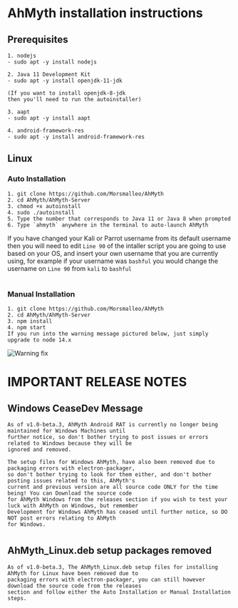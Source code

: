 # AhMyth installation instructions
## Prerequisites
    1. nodejs
    - sudo apt -y install nodejs
    
    2. Java 11 Development Kit
    - sudo apt -y install openjdk-11-jdk
    
    (If you want to install openjdk-8-jdk 
    then you'll need to run the autoinstaller)
    
    3. aapt
    - sudo apt -y install aapt
    
    4. android-framework-res
    - sudo apt -y install android-framework-res
## Linux
### Auto Installation
    1. git clone https://github.com/Morsmalleo/AhMyth    
    2. cd AhMyth/AhMyth-Server
    3. chmod +x autoinstall
    4. sudo ./autoinstall
    5. Type the number that corresponds to Java 11 or Java 8 when prompted   
    6. Type `ahmyth` anywhere in the terminal to auto-launch AhMyth
 
 If you have changed your Kali or Parrot username from its default username then you will need to edit `Line 90` of the intaller script you are going to use based on your OS, and insert your own username that you are currently using, for example if your username was `bashful` you would change the username on `Line 90` from `kali` to `bashful`
#
### Manual Installation
    1. git clone https://github.com/Morsmalleo/AhMyth
    2. cd AhMyth/AhMyth-Server
    3. npm install
    4. npm start    
    If you run into the warning message pictured below, just simply upgrade to node 14.x
![Warning fix](https://user-images.githubusercontent.com/64344168/135712747-8545bc2c-3ef9-4e5e-9890-f2d7f66e1534.png)    

#
# IMPORTANT RELEASE NOTES
## Windows CeaseDev Message
    As of v1.0-beta.3, AhMyth Android RAT is currently no longer being maintained for Windows Machines until 
    further notice, so don't bother trying to post issues or errors related to Windows because they will be 
    ignored and removed.
    
    The setup files for Windows AhMyth, have also been removed due to packaging errors with electron-packager, 
    so don't bother trying to look for them either, and don't bother posting issues related to this, AhMyth's 
    current and previous version are all source code ONLY for the time being! You can Download the source code 
    for AhMyth Windows from the releases section if you wish to test your luck with AhMyth on Windows, but remember 
    Development for Windows AhMyth has ceased until further notice, so DO NOT post errors relating to AhMyth 
    for Windows.
#
## AhMyth_Linux.deb setup packages removed
    As of v1.0-beta.3, The AhMyth_Linux.deb setup files for installing AhMyth for Linux have been removed due to 
    packaging errors with electron-packager, you can still however download the source code from the releases 
    section and follow either the Auto Installation or Manual Installation steps.
